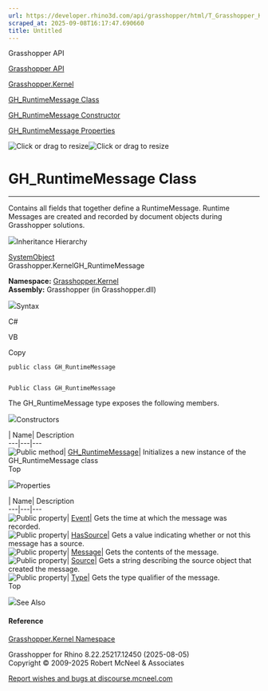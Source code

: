 ```yaml
---
url: https://developer.rhino3d.com/api/grasshopper/html/T_Grasshopper_Kernel_GH_RuntimeMessage.htm
scraped_at: 2025-09-08T16:17:47.690660
title: Untitled
---
```


Grasshopper API

[Grasshopper API](../html/723c01da-9986-4db2-8f53-6f3a7494df75.htm
"Grasshopper API")

[Grasshopper.Kernel](../html/N_Grasshopper_Kernel.htm "Grasshopper.Kernel")

[GH_RuntimeMessage Class](../html/T_Grasshopper_Kernel_GH_RuntimeMessage.htm
"GH_RuntimeMessage Class")

[GH_RuntimeMessage Constructor
](../html/M_Grasshopper_Kernel_GH_RuntimeMessage__ctor.htm "GH_RuntimeMessage
Constructor ")

[GH_RuntimeMessage
Properties](../html/Properties_T_Grasshopper_Kernel_GH_RuntimeMessage.htm
"GH_RuntimeMessage Properties")

![Click or drag to resize](../icons/TocOpen.gif)![Click or drag to
resize](../icons/TocClose.gif)

# GH_RuntimeMessage Class  
  
---  
  
Contains all fields that together define a RuntimeMessage. Runtime Messages
are created and recorded by document objects during Grasshopper solutions.

![](../icons/SectionExpanded.png)Inheritance Hierarchy

[SystemObject](https://docs.microsoft.com/dotnet/api/system.object)  
Grasshopper.KernelGH_RuntimeMessage  

**Namespace:** [Grasshopper.Kernel](N_Grasshopper_Kernel.htm)  
**Assembly:** Grasshopper (in Grasshopper.dll)

![](../icons/SectionExpanded.png)Syntax

C#

VB

Copy

    
    
    public class GH_RuntimeMessage
    
    
    Public Class GH_RuntimeMessage

The GH_RuntimeMessage type exposes the following members.

![](../icons/SectionExpanded.png)Constructors

| Name| Description  
---|---|---  
![Public method](../icons/pubmethod.gif)|
[GH_RuntimeMessage](M_Grasshopper_Kernel_GH_RuntimeMessage__ctor.htm)|
Initializes a new instance of the GH_RuntimeMessage class  
Top

![](../icons/SectionExpanded.png)Properties

| Name| Description  
---|---|---  
![Public property](../icons/pubproperty.gif)|
[Event](P_Grasshopper_Kernel_GH_RuntimeMessage_Event.htm)|  Gets the time at
which the message was recorded.  
![Public property](../icons/pubproperty.gif)|
[HasSource](P_Grasshopper_Kernel_GH_RuntimeMessage_HasSource.htm)|  Gets a
value indicating whether or not this message has a source.  
![Public property](../icons/pubproperty.gif)|
[Message](P_Grasshopper_Kernel_GH_RuntimeMessage_Message.htm)|  Gets the
contents of the message.  
![Public property](../icons/pubproperty.gif)|
[Source](P_Grasshopper_Kernel_GH_RuntimeMessage_Source.htm)|  Gets a string
describing the source object that created the message.  
![Public property](../icons/pubproperty.gif)|
[Type](P_Grasshopper_Kernel_GH_RuntimeMessage_Type.htm)|  Gets the type
qualifier of the message.  
Top

![](../icons/SectionExpanded.png)See Also

#### Reference

[Grasshopper.Kernel Namespace](N_Grasshopper_Kernel.htm)

Grasshopper for Rhino 8.22.25217.12450 (2025-08-05)  
Copyright © 2009-2025 Robert McNeel & Associates

[Report wishes and bugs at
discourse.mcneel.com](https://discourse.mcneel.com/c/grasshopper)


